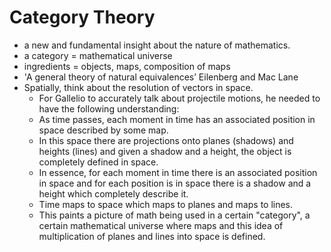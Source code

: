 # Category Theory 

- a new and fundamental insight about the nature of mathematics. 
- a category = mathematical universe 
- ingredients = objects, maps, composition of maps 
- 'A general theory of natural equivalences’ Eilenberg and Mac Lane
- Spatially, think about the resolution of vectors in space. 
	- For Gallelio to accurately talk about projectile motions, he needed to have the following understanding:
	- As time passes, each moment in time has an associated position in space described by some map. 
	- In this space there are projections onto planes (shadows) and heights (lines) and given a shadow and a height, the object is completely defined in space. 
	- In essence, for each moment in time there is an associated position in space and for each position is in space there is a shadow and a height which completely describe it. 
	- Time maps to space which maps to planes and maps to lines. 
	- This paints a picture of math being used in a certain "category", a certain mathematical universe where maps and this idea of multiplication of planes and lines into space is defined. 
